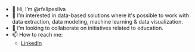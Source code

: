 - 👋 Hi, I’m @rfelipesilva
- 👀 I’m interested in data-based solutions where it's possible to work with data extraction, data modeling, machine learning & data visualization.
- 💞️ I’m looking to collaborate on initiatives related to education.
- 📫 How to reach me:
  * [LinkedIn](https://www.linkedin.com/in/renan-silva-16960313a/)

<!---
rfelipesilva/rfelipesilva is a ✨ special ✨ repository because its `README.md` (this file) appears on your GitHub profile.
You can click the Preview link to take a look at your changes.
--->
